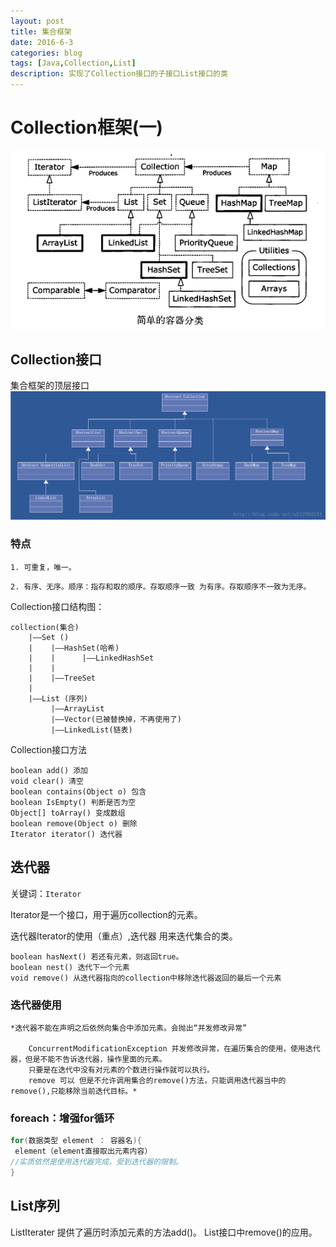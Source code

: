 ```yaml
---
layout: post
title: 集合框架
date: 2016-6-3
categories: blog
tags: [Java,Collection,List]
description: 实现了Collection接口的子接口List接口的类
---
```

# Collection框架(一)

![集合框架继承关系图](/img/collectionFramework.png)

## Collection接口

集合框架的顶层接口
![集合框架继承关系图](/img/collectionExtends.jpg)

### 特点

`1. 可重复，唯一。`

`2. 有序、无序。顺序：指存和取的顺序。存取顺序一致 为有序。存取顺序不一致为无序。`

Collection接口结构图：

    collection(集合)
        |——Set ()
        |    |——HashSet(哈希)
        |    |      |——LinkedHashSet
        |    |
        |    |——TreeSet
        |
        |——List (序列)
             |——ArrayList
             |——Vector(已被替换掉，不再使用了)
             |——LinkedList(链表)

Collection接口方法

    boolean add() 添加
    void clear() 清空
    boolean contains(Object o) 包含
    boolean IsEmpty() 判断是否为空
    Object[] toArray() 变成数组
    boolean remove(Object o) 删除
    Iterator iterator() 迭代器

## 迭代器

关键词：`Iterator`

Iterator是一个接口，用于遍历collection的元素。

迭代器Iterator的使用（重点）,迭代器 用来迭代集合的类。

    boolean hasNext() 若还有元素，则返回true。
    boolean nest() 迭代下一个元素
    void remove() 从迭代器指向的collection中移除迭代器返回的最后一个元素

### 迭代器使用

    *迭代器不能在声明之后依然向集合中添加元素。会抛出“并发修改异常”

        ConcurrentModificationException 并发修改异常，在遍历集合的使用，使用迭代器，但是不能不告诉迭代器，操作里面的元素。
        只要是在迭代中没有对元素的个数进行操作就可以执行。
        remove 可以 但是不允许调用集合的remove()方法，只能调用迭代器当中的remove(),只能移除当前迭代目标。*

### foreach：增强for循环
```Java
for(数据类型 element ： 容器名){
 element（element直接取出元素内容）
//实质依然是使用迭代器完成，受到迭代器的限制。
}
```

## List序列

ListIterater 提供了遍历时添加元素的方法add()。
List接口中remove()的应用。
